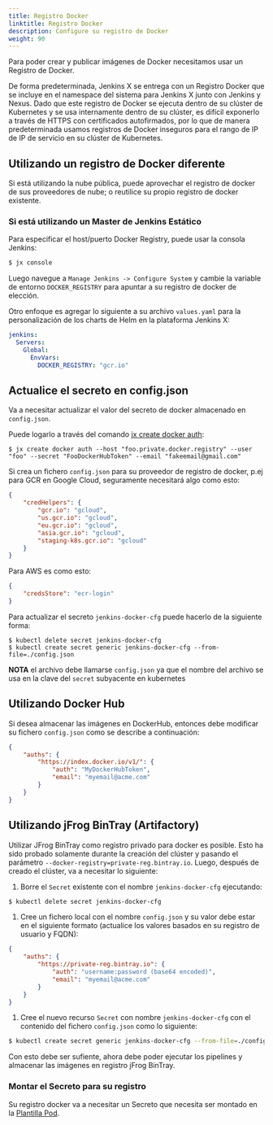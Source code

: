 ```yaml
---
title: Registro Docker
linktitle: Registro Docker
description: Configure su registro de Docker
weight: 90
---
```


Para poder crear y publicar imágenes de Docker necesitamos usar un Registro de Docker.

De forma predeterminada, Jenkins X se entrega con un Registro Docker que se incluye en el namespace del sistema para Jenkins X junto con Jenkins y Nexus. Dado que este registro de Docker se ejecuta dentro de su clúster de Kubernetes y se usa internamente dentro de su clúster, es difícil exponerlo a través de HTTPS con certificados autofirmados, por lo que de manera predeterminada usamos registros de Docker inseguros para el rango de IP de IP de servicio en su clúster de Kubernetes.

## Utilizando un registro de Docker diferente

Si está utilizando la nube pública, puede aprovechar el registro de docker de sus proveedores de nube; o reutilice su propio registro de docker existente.

### Si está utilizando un Master de Jenkins Estático

Para especificar el host/puerto Docker Registry, puede usar la consola Jenkins:

```sh
$ jx console
```

Luego navegue a `Manage Jenkins -> Configure System` y cambie la variable de entorno `DOCKER_REGISTRY` para apuntar a su registro de docker de elección.

Otro enfoque es agregar lo siguiente a su archivo `values.yaml` para la personalización de los charts de Helm en la plataforma Jenkins X:

```yaml
jenkins:
  Servers:
    Global:
      EnvVars:
        DOCKER_REGISTRY: "gcr.io"
```

## Actualice el secreto en config.json

Va a necesitar actualizar el valor del secreto de docker almacenado en `config.json`.

Puede logarlo a través del comando [jx create docker auth](/commands/jx_create_docker/):

```
$ jx create docker auth --host "foo.private.docker.registry" --user "foo" --secret "FooDockerHubToken" --email "fakeemail@gmail.com"

```

Si crea un fichero `config.json` para su proveedor de registro de docker, p.ej para GCR en Google Cloud, seguramente necesitará algo como esto:

```json
{
    "credHelpers": {
        "gcr.io": "gcloud",
        "us.gcr.io": "gcloud",
        "eu.gcr.io": "gcloud",
        "asia.gcr.io": "gcloud",
        "staging-k8s.gcr.io": "gcloud"
    }
}
```

Para AWS es como esto:

```json
{
	"credsStore": "ecr-login"
}
```

Para actualizar el secreto `jenkins-docker-cfg` puede hacerlo de la siguiente forma:

```
$ kubectl delete secret jenkins-docker-cfg
$ kubectl create secret generic jenkins-docker-cfg --from-file=./config.json
```

**NOTA** el archivo debe llamarse `config.json` ya que el nombre del archivo se usa en la clave del `secret` subyacente en kubernetes

## Utilizando Docker Hub

Si desea almacenar las imágenes en DockerHub, entonces debe modificar su fichero `config.json` como se describe a continuación:

```json
{
    "auths": {
        "https://index.docker.io/v1/": {
            "auth": "MyDockerHubToken",
            "email": "myemail@acme.com"
        }
    }
}
```

## Utilizando jFrog BinTray (Artifactory)

Utilizar JFrog BinTray como registro privado para docker es posible. Esto ha sido probado solamente durante la creación del clúster y pasando el parámetro `--docker-registry=private-reg.bintray.io`. Luego, después de creado el clúster, va a necesitar lo siguiente:

1. Borre el `Secret` existente con el nombre `jenkins-docker-cfg` ejecutando:

```sh
$ kubectl delete secret jenkins-docker-cfg
```

1. Cree un fichero local con el nombre `config.json` y su valor debe estar en el siguiente formato (actualice los valores basados en su registro de usuario y FQDN):

```json
{
    "auths": {
        "https://private-reg.bintray.io": {
            "auth": "username:password (base64 encoded)",
            "email": "myemail@acme.com"
        }
    }
}
```

1. Cree el nuevo recurso `Secret` con nombre `jenkins-docker-cfg` con el contenido del fichero `config.json` como lo siguiente:

```sh
$ kubectl create secret generic jenkins-docker-cfg --from-file=./config.json
```

Con esto debe ser sufiente, ahora debe poder ejecutar los pipelines y almacenar las imágenes en registro jFrog BinTray.

### Montar el Secreto para su registro

Su registro docker va a necesitar un Secreto que necesita ser montado en la [Plantilla Pod](/docs/managing-jx/common-tasks/pod-templates/).